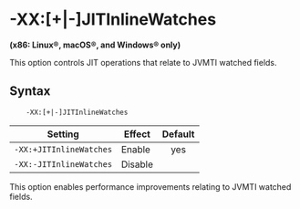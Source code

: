 ﻿<!--
* Copyright (c) 2017, 2019 IBM Corp. and others
*
* This program and the accompanying materials are made
* available under the terms of the Eclipse Public License 2.0
* which accompanies this distribution and is available at
* https://www.eclipse.org/legal/epl-2.0/ or the Apache
* License, Version 2.0 which accompanies this distribution and
* is available at https://www.apache.org/licenses/LICENSE-2.0.
*
* This Source Code may also be made available under the
* following Secondary Licenses when the conditions for such
* availability set forth in the Eclipse Public License, v. 2.0
* are satisfied: GNU General Public License, version 2 with
* the GNU Classpath Exception [1] and GNU General Public
* License, version 2 with the OpenJDK Assembly Exception [2].
*
* [1] https://www.gnu.org/software/classpath/license.html
* [2] http://openjdk.java.net/legal/assembly-exception.html
*
* SPDX-License-Identifier: EPL-2.0 OR Apache-2.0 OR GPL-2.0 WITH
* Classpath-exception-2.0 OR LicenseRef-GPL-2.0 WITH Assembly-exception
-->

# -XX:\[+|-\]JITInlineWatches

**(x86: Linux&reg;, macOS&reg;, and Windows&reg; only)**

This option controls JIT operations that relate to JVMTI watched fields.

## Syntax

        -XX:[+|-]JITInlineWatches

| Setting                 | Effect  | Default                                                                            |
|-------------------------|---------|:----------------------------------------------------------------------------------:|
| `-XX:+JITInlineWatches` | Enable  | <i class="fa fa-check" aria-hidden="true"></i><span class="sr-only">yes</span>     |
| `-XX:-JITInlineWatches` | Disable |                                                                                    |


 This option enables performance improvements relating to JVMTI watched fields.


<!-- ==== END OF TOPIC ==== xxjitinlinewatches.md ==== -->
